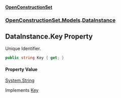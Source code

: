 #### [OpenConstructionSet](index.md 'index')
### [OpenConstructionSet.Models](index.md#OpenConstructionSet_Models 'OpenConstructionSet.Models').[DataInstance](Q639LdTdLKV33AGqgr4Bkw.md 'OpenConstructionSet.Models.DataInstance')
## DataInstance.Key Property
Unique Identifier.  
```csharp
public string Key { get; }
```
#### Property Value
[System.String](https://docs.microsoft.com/en-us/dotnet/api/System.String 'System.String')

Implements [Key](hHyJNYd3ojughxDPItW3Ag.md 'OpenConstructionSet.Models.IDataModel.Key')  
